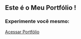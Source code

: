 ## Este é o Meu Portfólio !

### Experimente você mesmo:

[Acessar Portfólio](https://joao3872.github.io/Meu-Portfolio/)
